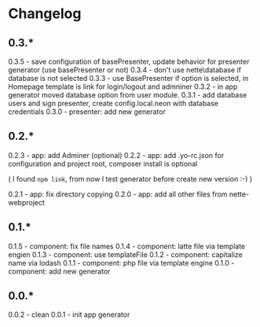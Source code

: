 # Changelog

## 0.3.*

0.3.5 - save configuration of basePresenter, update behavior for presenter generator (use basePresenter or not)
0.3.4 - don't use nette\database if database is not selected 
0.3.3 - use BasePresenter if option is selected, in Homepage template is link for login/logout and admniner
0.3.2 - in app generator moved database option from user module.
0.3.1 - add database users and sign presenter, create config.local.neon with database credentials
0.3.0 - presenter: add new generator

## 0.2.*

0.2.3 - app: add Adminer (optional)
0.2.2 - app: add .yo-rc.json for configuration and project root, composer install is optional

( I found `npm link`, from now I test generator before create new version :-) )

0.2.1 - app: fix directory copying
0.2.0 - app: add all other files from nette-webproject

## 0.1.*

0.1.5 - component: fix file names
0.1.4 - component: latte file via template engien
0.1.3 - component: use templateFile
0.1.2 - component: capitalize name via lodash 
0.1.1 - component: php file via template engine
0.1.0 - component: add new generator

## 0.0.*

0.0.2 - clean 
0.0.1 - init app generator
